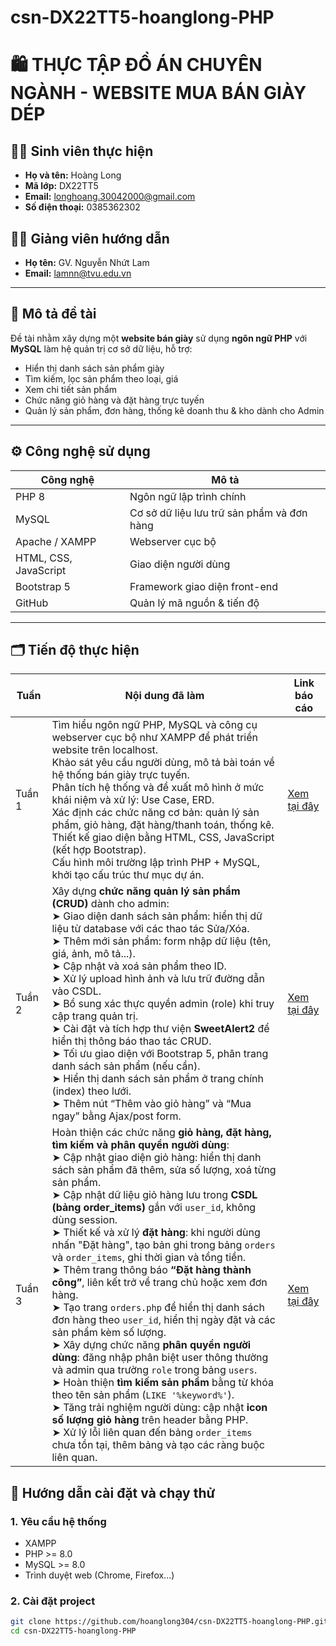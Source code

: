 # csn-DX22TT5-hoanglong-PHP  
# 🛍️ THỰC TẬP ĐỒ ÁN CHUYÊN NGÀNH - WEBSITE MUA BÁN GIÀY DÉP

## 👩‍💻 Sinh viên thực hiện
- **Họ và tên:** Hoàng Long  
- **Mã lớp:** DX22TT5  
- **Email:** longhoang.30042000@gmail.com  
- **Số điện thoại:** 0385362302

## 👨‍🏫 Giảng viên hướng dẫn
- **Họ tên:** GV. Nguyễn Nhứt Lam  
- **Email:** lamnn@tvu.edu.vn

---

## 📌 Mô tả đề tài

Đề tài nhằm xây dựng một **website bán giày** sử dụng **ngôn ngữ PHP** với **MySQL** làm hệ quản trị cơ sở dữ liệu, hỗ trợ:
- Hiển thị danh sách sản phẩm giày
- Tìm kiếm, lọc sản phẩm theo loại, giá
- Xem chi tiết sản phẩm
- Chức năng giỏ hàng và đặt hàng trực tuyến
- Quản lý sản phẩm, đơn hàng, thống kê doanh thu & kho dành cho Admin

---

## ⚙️ Công nghệ sử dụng

| Công nghệ | Mô tả |
|----------|-------|
| PHP 8 | Ngôn ngữ lập trình chính |
| MySQL | Cơ sở dữ liệu lưu trữ sản phẩm và đơn hàng |
| Apache / XAMPP | Webserver cục bộ |
| HTML, CSS, JavaScript | Giao diện người dùng |
| Bootstrap 5 | Framework giao diện front-end |
| GitHub | Quản lý mã nguồn & tiến độ |

---

## 🗂️ Tiến độ thực hiện

| Tuần   | Nội dung đã làm | Link báo cáo |
|--------|------------------|--------------|
| Tuần 1 | Tìm hiểu ngôn ngữ PHP, MySQL và công cụ webserver cục bộ như XAMPP để phát triển website trên localhost.<br>Khảo sát yêu cầu người dùng, mô tả bài toán về hệ thống bán giày trực tuyến.<br>Phân tích hệ thống và đề xuất mô hình ở mức khái niệm và xử lý: Use Case, ERD.<br>Xác định các chức năng cơ bản: quản lý sản phẩm, giỏ hàng, đặt hàng/thanh toán, thống kê.<br>Thiết kế giao diện bằng HTML, CSS, JavaScript (kết hợp Bootstrap).<br>Cấu hình môi trường lập trình PHP + MySQL, khởi tạo cấu trúc thư mục dự án. | [Xem tại đây](progress-report/week01.txt) |
| Tuần 2 | Xây dựng **chức năng quản lý sản phẩm (CRUD)** dành cho admin:<br>➤ Giao diện danh sách sản phẩm: hiển thị dữ liệu từ database với các thao tác Sửa/Xóa.<br>➤ Thêm mới sản phẩm: form nhập dữ liệu (tên, giá, ảnh, mô tả...).<br>➤ Cập nhật và xoá sản phẩm theo ID.<br>➤ Xử lý upload hình ảnh và lưu trữ đường dẫn vào CSDL.<br>➤ Bổ sung xác thực quyền admin (role) khi truy cập trang quản trị.<br>➤ Cài đặt và tích hợp thư viện **SweetAlert2** để hiển thị thông báo thao tác CRUD.<br>➤ Tối ưu giao diện với Bootstrap 5, phân trang danh sách sản phẩm (nếu cần).<br>➤ Hiển thị danh sách sản phẩm ở trang chính (index) theo lưới.<br>➤ Thêm nút “Thêm vào giỏ hàng” và “Mua ngay” bằng Ajax/post form. | [Xem tại đây](progress-report/week02.txt) |
| Tuần 3 | Hoàn thiện các chức năng **giỏ hàng, đặt hàng, tìm kiếm và phân quyền người dùng**:<br>➤ Cập nhật giao diện giỏ hàng: hiển thị danh sách sản phẩm đã thêm, sửa số lượng, xoá từng sản phẩm.<br>➤ Cập nhật dữ liệu giỏ hàng lưu trong **CSDL (bảng order_items)** gắn với `user_id`, không dùng session.<br>➤ Thiết kế và xử lý **đặt hàng**: khi người dùng nhấn "Đặt hàng", tạo bản ghi trong bảng `orders` và `order_items`, ghi thời gian và tổng tiền.<br>➤ Thêm trang thông báo **“Đặt hàng thành công”**, liên kết trở về trang chủ hoặc xem đơn hàng.<br>➤ Tạo trang `orders.php` để hiển thị danh sách đơn hàng theo `user_id`, hiển thị ngày đặt và các sản phẩm kèm số lượng.<br>➤ Xây dựng chức năng **phân quyền người dùng**: đăng nhập phân biệt user thông thường và admin qua trường `role` trong bảng `users`.<br>➤ Hoàn thiện **tìm kiếm sản phẩm** bằng từ khóa theo tên sản phẩm (`LIKE '%keyword%'`).<br>➤ Tăng trải nghiệm người dùng: cập nhật **icon số lượng giỏ hàng** trên header bằng PHP.<br>➤ Xử lý lỗi liên quan đến bảng `order_items` chưa tồn tại, thêm bảng và tạo các ràng buộc liên quan. | [Xem tại đây](progress-report/week03.txt) |

## 🧪 Hướng dẫn cài đặt và chạy thử

### 1. Yêu cầu hệ thống
- XAMPP
- PHP >= 8.0
- MySQL >= 8.0
- Trình duyệt web (Chrome, Firefox...)

### 2. Cài đặt project
```bash
git clone https://github.com/hoanglong304/csn-DX22TT5-hoanglong-PHP.git
cd csn-DX22TT5-hoanglong-PHP
